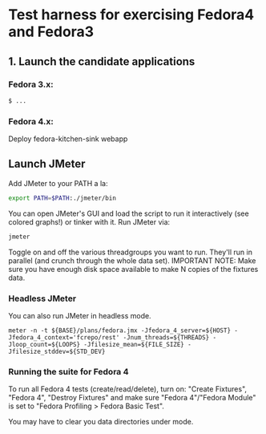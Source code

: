 # Test harness for exercising Fedora4 and Fedora3

## 1. Launch the candidate applications

### Fedora 3.x:

```bash
$ ...
```

### Fedora 4.x:

Deploy fedora-kitchen-sink webapp 


## Launch JMeter

Add JMeter to your PATH a la:

```bash
export PATH=$PATH:./jmeter/bin
```

You can open JMeter's GUI and load the script to run it interactively (see colored graphs!) or tinker with it. Run JMeter via:

```bash
jmeter
```

Toggle on and off the various threadgroups you want to run. They'll run in parallel (and crunch through the whole data set). IMPORTANT NOTE: Make sure you have enough disk space available to make N copies of the fixtures data.


### Headless JMeter

You can also run JMeter in headless mode.

```
meter -n -t ${BASE}/plans/fedora.jmx -Jfedora_4_server=${HOST} -Jfedora_4_context='fcrepo/rest' -Jnum_threads=${THREADS} -Jloop_count=${LOOPS} -Jfilesize_mean=${FILE_SIZE} -Jfilesize_stddev=${STD_DEV}
```

### Running the suite for Fedora 4

To run all Fedora 4 tests (create/read/delete), turn on: "Create Fixtures", "Fedora 4", "Destroy Fixtures"
and make sure "Fedora 4"/"Fedora Module" is set to "Fedora Profiling > Fedora Basic Test".

You may have to clear you data directories under mode.

